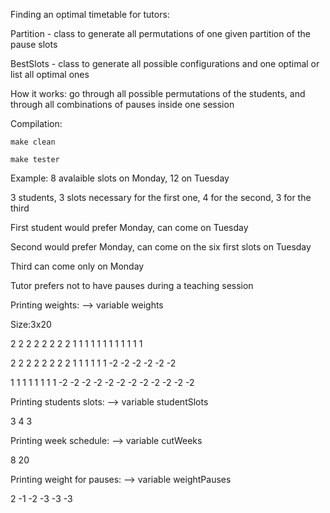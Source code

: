 Finding an optimal timetable for tutors:

Partition - class to generate all permutations of one given partition of the pause slots 

BestSlots - class to generate all possible configurations and one optimal or list all optimal ones

How it works: go through all possible permutations of the students, and through all combinations of pauses inside one session

Compilation:

	make clean
	
	make tester
	
Example: 8 avalaible slots on Monday, 12 on Tuesday

3 students, 3 slots necessary for the first one, 4 for the second, 3 for the third

First student would prefer Monday, can come on Tuesday

Second would prefer Monday, can come on the six first slots on Tuesday

Third can come only on Monday

Tutor prefers not to have pauses during a teaching session

Printing weights: --> variable weights

Size:3x20

  2  2  2  2  2  2  2  2  1  1  1  1  1  1  1  1  1  1  1  1
  
  2  2  2  2  2  2  2  2  1  1  1  1  1  1 -2 -2 -2 -2 -2 -2
  
  1  1  1  1  1  1  1  1 -2 -2 -2 -2 -2 -2 -2 -2 -2 -2 -2 -2
  
Printing students slots: --> variable studentSlots

  3  4  3
  
Printing week schedule: --> variable cutWeeks

  8 20
  
Printing weight for pauses:  --> variable weightPauses

  2 -1 -2 -3 -3 -3


	